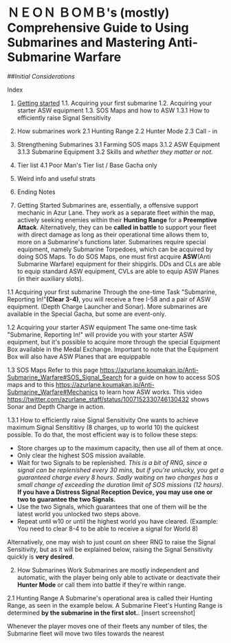 # ＮＥＯＮ ＢＯＭＢ's (mostly) Comprehensive Guide to Using Submarines and Mastering Anti-Submarine Warfare


##_Initial Considerations_

Index

1. [Getting started](#getstart)
  1.1. Acquiring your first submarine
  1.2. Acquiring your starter ASW equipment 
  1.3. SOS Maps and how to ASW
    1.3.1 How to efficiently raise Signal Sensitivity

2. How submarines work
  2.1 Hunting Range
  2.2 Hunter Mode 
  2.3 Call - in

3. Strengthening Submarines
  3.1 Farming SOS maps 
    3.1.2 ASW Equipment
    3.1.3 Submarine Equipment
  3.2 Skills and *whether they matter or not.*

4. Tier list
  4.1 Poor Man's Tier list / Base Gacha only

5. Weird info and useful strats 

6. Ending Notes





1. <a name="getstart">Getting Started</a>
   Submarines are, essentially, a offensive support mechanic in Azur Lane. They work as a separate fleet within the map, actively seeking enemies within their **Hunting Range** for a **Preemptive Attack**. Alternatively, they can be **called in battle** to support your fleet with direct damage as long as their operational time allows them to, more on a Submarine's functions later.
   Submarines require special equipment, namely Submarine Torpedoes, which can be acquired by doing SOS Maps. To do SOS Maps, one must first acquire **ASW**(Anti Submarine Warfare) equipment for their shipgirls. DDs and CLs are able to equip standard ASW equipment, CVLs are able to equip ASW Planes (in their auxiliary slots). 
   
1.1 Acquiring your first submarine
  Through the one-time Task "Submarine, Reporting In!"**(Clear 3-4)**, you will receive a free I-58 and a pair of ASW equipment. (Depth Charge Launcher and Sonar).
  More submarines are available in the Special Gacha, but some are event-only. 
  
1.2 Acquiring your starter ASW equipment
  The same one-time task "Submarine, Reporting In!" will provide you with your starter ASW equipment, but it's possible to acquire more through the special Equipment Box available in the Medal Exchange. Important to note that the Equipment Box will also have ASW Planes that are equippable 
  
 1.3 SOS Maps
  Refer to this page https://azurlane.koumakan.jp/Anti-Submarine_Warfare#SOS_Signal_Search for a guide on how to access SOS maps and to this https://azurlane.koumakan.jp/Anti-Submarine_Warfare#Mechanics to learn how ASW works. This video https://twitter.com/azurlane_staff/status/1007152330746130432 shows Sonar and Depth Charge in action. 
  
 1.3.1 How to efficiently raise Signal Sensitivity
  One wants to achieve maximum Signal Sensititivy (8 charges, up to world 10) the quickest possible. To do that, the most efficient way is to follow these steps:
  - Store charges up to the maximum capacity, then use all of them at once.
  - Only clear the highest SOS mission available.
  - Wait for two Signals to be replenished. *This is a bit of RNG, since a signal can be replenished every 30 mins, but if you're unlucky, you get a guaranteed charge every 8 hours. Sadly waiting on two charges has a small change of exceeding the duration limit of SOS missions (12 hours)*. **If you have a Distress Signal Reception Device, you may use one or two to guarantee the two Signals.**
  - Use the two Signals, which guarantees that one of them will be the latest world you unlocked two steps above.
  - Repeat until w10 or until the highest world you have cleared. (Example: You need to clear 8-4 to be able to receive a signal for World 8)
 
  Alternatively, one may wish to just count on sheer RNG to raise the Signal Sensitivity, but as it will be explained below, raising the Signal Sensitivity quickly is **very desired**.
  
  
2. How Submarines Work
  Submarines are mostly independent and automatic, with the player being only able to activate or deactivate their **Hunter Mode** or call them into battle if they're within range.
  
2.1 Hunting Range
  A Submarine's operational area is called their Hunting Range, as seen in the example below. A Submarine Fleet's Hunting Range is determined **by the submarine in the first slot.**. 
  [insert screenshot]
  
 
  
  Whenever the player moves one of their fleets any number of tiles, the Submarine fleet will move two tiles towards the nearest 
